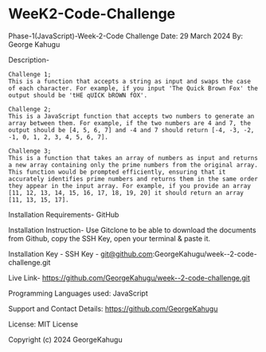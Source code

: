 
# WeeK2-Code-Challenge

Phase-1(JavaScript)-Week-2-Code Challenge
Date: 29 March 2024
By: George Kahugu

Description-


    Challenge 1;
    This is a function that accepts a string as input and swaps the case of each character. For example, if you input 'The Quick Brown Fox' the output should be 'tHE qUICK bROWN fOX'.
    
    Challenge 2;
    This is a JavaScript function that accepts two numbers to generate an array between them. For example, if the two numbers are 4 and 7, the output should be [4, 5, 6, 7] and -4 and 7 should return [-4, -3, -2, -1, 0, 1, 2, 3, 4, 5, 6, 7].
    
    Challenge 3;
    This is a function that takes an array of numbers as input and returns a new array containing only the prime numbers from the original array. This function would be prompted efficiently, ensuring that it accurately identifies prime numbers and returns them in the same order they appear in the input array. For example, if you provide an array [11, 12, 13, 14, 15, 16, 17, 18, 19, 20] it should return an array [11, 13, 15, 17].
    
    

 Installation Requirements-
     GitHub
 
 Installation Instruction-
      Use Gitclone to be able to download the documents from Github, copy the SSH Key, open your terminal & paste it. 
      
Installation Key -
    SSH Key - git@github.com:GeorgeKahugu/week--2-code-challenge.git

Live Link-
   https://github.com/GeorgeKahugu/week--2-code-challenge.git
     
Programming Languages used:
     JavaScript

Support and Contact Details:
     https://github.com/GeorgeKahugu

License: 
     MIT License

Copyright (c) 2024 GeorgeKahugu
     

      

